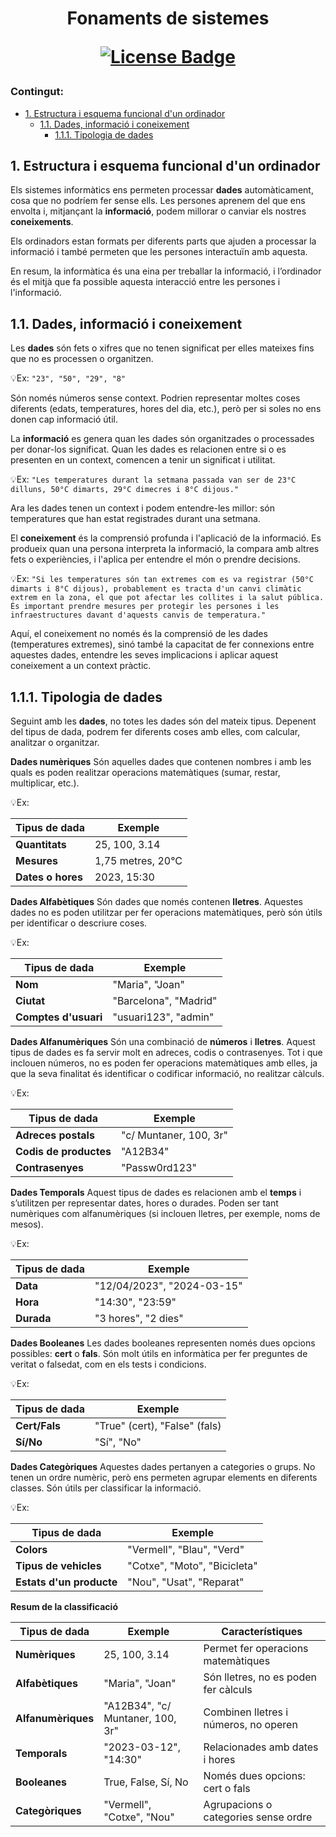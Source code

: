 <h1 align="center">Fonaments de sistemes  
<div align="center">

<a href="https://github.com/abhisheknaiidu/awesome-github-profile-readme/blob/master/LICENSE"><img src="https://img.shields.io/github/license/abhisheknaiidu/awesome-github-profile-readme?color=2b9348" alt="License Badge"/></a>

</div>

### Contingut:

- [1. Estructura i esquema funcional d'un ordinador](#1-estructura-i-esquema-funcional-dun-ordinador)
  - [1.1. Dades, informació i coneixement](#11-dades-informació-i-coneixement)
    - [1.1.1. Tipologia de dades](#111-tipologia-de-dades)

## 1. Estructura i esquema funcional d'un ordinador

Els sistemes informàtics ens permeten processar **dades** automàticament, cosa que no podríem fer sense ells. Les persones aprenem del que ens envolta i, mitjançant la **informació**, podem millorar o canviar els nostres **coneixements**. 

Els ordinadors estan formats per diferents parts que ajuden a processar la informació i també permeten que les persones interactuïn amb aquesta. 

En resum, la informàtica és una eina per treballar la informació, i l’ordinador és el mitjà que fa possible aquesta interacció entre les persones i l'informació.

  ## 1.1. Dades, informació i coneixement
  Les **dades** són fets o xifres que no tenen significat per elles mateixes fins que no es processen o organitzen.

  💡Ex: ```"23", "50", "29", "8"```
  
  Són només números sense context. Podrien representar moltes coses diferents (edats, temperatures, hores del dia, etc.), però per si soles no ens donen cap informació útil.

  La **informació** es genera quan les dades són organitzades o processades per donar-los significat. Quan les dades es relacionen entre si o es presenten en un context, comencen a tenir un significat i utilitat.

  💡Ex: ```"Les temperatures durant la setmana passada van ser de 23°C dilluns, 50°C dimarts, 29°C dimecres i 8°C dijous."```

  Ara les dades tenen un context i podem entendre-les millor: són temperatures que han estat registrades durant una setmana.

  El **coneixement** és la comprensió profunda i l'aplicació de la informació. Es produeix quan una persona interpreta la informació, la compara amb altres fets o experiències, i l'aplica per entendre el món o prendre  decisions.

  💡Ex: ```"Si les temperatures són tan extremes com es va registrar (50°C dimarts i 8°C dijous), probablement es tracta d'un canvi climàtic extrem en la zona, el que pot afectar les collites i la salut pública. És important prendre mesures per protegir les persones i les infraestructures davant d'aquests canvis de temperatura."```

  Aquí, el coneixement no només és la comprensió de les dades (temperatures extremes), sinó també la capacitat de fer connexions entre aquestes dades, entendre les seves implicacions i aplicar aquest coneixement a un context pràctic.

  ## 1.1.1. Tipologia de dades
  Seguint amb les **dades**, no totes les dades són del mateix tipus. Depenent del tipus de dada, podrem fer diferents coses amb elles, com calcular, analitzar o organitzar. 

  **Dades numèriques**
    Són aquelles dades que contenen nombres i amb les quals es poden realitzar operacions matemàtiques (sumar, restar, multiplicar, etc.).

  💡Ex:
    
  | **Tipus de dada**    | **Exemple**                   |
  |----------------------|-------------------------------|
  | **Quantitats**       | 25, 100, 3.14                 |
  | **Mesures**          | 1,75 metres, 20°C             |
  | **Dates o hores**    | 2023, 15:30                   |

  **Dades Alfabètiques**
  Són dades que només contenen **lletres**. Aquestes dades no es poden utilitzar per fer operacions matemàtiques, però són útils per identificar o descriure coses.

  💡Ex:
  
  | **Tipus de dada**       | **Exemple**                     |
  |-------------------------|---------------------------------|
  | **Nom**                 | "Maria", "Joan"                 |
  | **Ciutat**              | "Barcelona", "Madrid"           |
  | **Comptes d'usuari**    | "usuari123", "admin"            |

  **Dades Alfanumèriques**
  Són una combinació de **números** i **lletres**. Aquest tipus de dades es fa servir molt en adreces, codis o contrasenyes. Tot i que inclouen números, no es poden fer operacions matemàtiques amb elles, ja que la seva finalitat és identificar o codificar informació, no realitzar càlculs.

💡Ex:

  | **Tipus de dada**       | **Exemple**                     |
  |-------------------------|---------------------------------|
  | **Adreces postals**     | "c/ Muntaner, 100, 3r"          |
  | **Codis de productes**  | "A12B34"                        |
  | **Contrasenyes**        | "Passw0rd123"                   |


  **Dades Temporals**
  Aquest tipus de dades es relacionen amb el **temps** i s’utilitzen per representar dates, hores o durades. Poden ser tant numèriques com alfanumèriques (si inclouen lletres, per exemple, noms de mesos).

  💡Ex:

  | **Tipus de dada** | **Exemple**                     |
  |-------------------|---------------------------------|
  | **Data**          | "12/04/2023", "2024-03-15"      |
  | **Hora**          | "14:30", "23:59"                |
  | **Durada**        | "3 hores", "2 dies"             |

  **Dades Booleanes**
  Les dades booleanes representen només dues opcions possibles: **cert** o **fals**. Són molt útils en informàtica per fer preguntes de veritat o falsedat, com en els tests i condicions.

  💡Ex:

  | **Tipus de dada** | **Exemple**                     |
  |-------------------|---------------------------------|
  | **Cert/Fals**     | "True" (cert), "False" (fals)   |
  | **Sí/No**         | "Sí", "No"                      |

  **Dades Categòriques**
  Aquestes dades pertanyen a categories o grups. No tenen un ordre numèric, però ens permeten agrupar elements en diferents classes. Són útils per classificar la informació.

  💡Ex:

  | **Tipus de dada**         | **Exemple**                     |
  |---------------------------|---------------------------------|
  | **Colors**                | "Vermell", "Blau", "Verd"       |
  | **Tipus de vehicles**     | "Cotxe", "Moto", "Bicicleta"    |
  | **Estats d'un producte**  | "Nou", "Usat", "Reparat"        |

  **Resum de la classificació**

  | **Tipus de dada**  | **Exemple**                           | **Característiques**                            |
  |--------------------|---------------------------------------|-------------------------------------------------|
  | **Numèriques**     | 25, 100, 3.14                         | Permet fer operacions matemàtiques              |
  | **Alfabètiques**   | "Maria", "Joan"                       | Són lletres, no es poden fer càlculs            |
  | **Alfanumèriques** | "A12B34", "c/ Muntaner, 100, 3r"      | Combinen lletres i números, no operen           |
  | **Temporals**      | "2023-03-12", "14:30"                 | Relacionades amb dates i hores                  |
  | **Booleanes**      | True, False, Sí, No                   | Només dues opcions: cert o fals                 |
  | **Categòriques**   | "Vermell", "Cotxe", "Nou"             | Agrupacions o categories sense ordre            |

